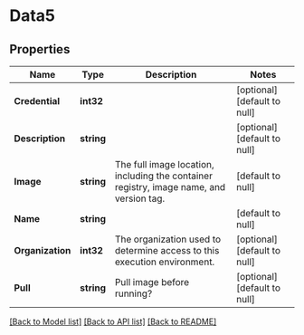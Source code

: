 # Data5

## Properties
Name | Type | Description | Notes
------------ | ------------- | ------------- | -------------
**Credential** | **int32** |  | [optional] [default to null]
**Description** | **string** |  | [optional] [default to null]
**Image** | **string** | The full image location, including the container registry, image name, and version tag. | [default to null]
**Name** | **string** |  | [default to null]
**Organization** | **int32** | The organization used to determine access to this execution environment. | [optional] [default to null]
**Pull** | **string** | Pull image before running? | [optional] [default to null]

[[Back to Model list]](../README.md#documentation-for-models) [[Back to API list]](../README.md#documentation-for-api-endpoints) [[Back to README]](../README.md)


